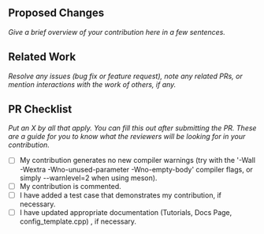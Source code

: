 ## Proposed Changes
*Give a brief overview of your contribution here in a few sentences.*
 


## Related Work
*Resolve any issues (bug fix or feature request), note any related PRs, or mention interactions with the work of others, if any.*



## PR Checklist
*Put an X by all that apply. You can fill this out after submitting the PR. These are a guide for you to know what the reviewers will be looking for in your contribution.*

- [ ] My contribution generates no new compiler warnings (try with the '-Wall -Wextra -Wno-unused-parameter -Wno-empty-body' compiler flags, or simply --warnlevel=2 when using meson).
- [ ] My contribution is commented.
- [ ] I have added a test case that demonstrates my contribution, if necessary.
- [ ] I have updated appropriate documentation (Tutorials, Docs Page, config_template.cpp) , if necessary.
